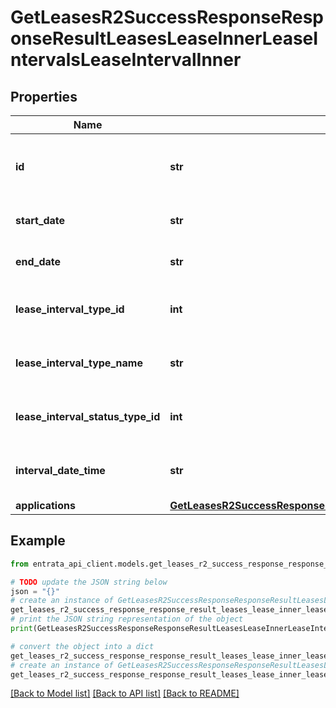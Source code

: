 # GetLeasesR2SuccessResponseResponseResultLeasesLeaseInnerLeaseIntervalsLeaseIntervalInner


## Properties

Name | Type | Description | Notes
------------ | ------------- | ------------- | -------------
**id** | **str** | Unique identifier for the lease interval | 
**start_date** | **str** | Start date of the lease interval | 
**end_date** | **str** | End date of the lease interval | 
**lease_interval_type_id** | **int** | ID of the lease interval type | 
**lease_interval_type_name** | **str** | Name of the lease interval type | 
**lease_interval_status_type_id** | **int** | ID of the lease interval status | 
**interval_date_time** | **str** | Date and time of the lease interval | 
**applications** | [**GetLeasesR2SuccessResponseResponseResultLeasesLeaseInnerLeaseIntervalsLeaseIntervalInnerApplications**](GetLeasesR2SuccessResponseResponseResultLeasesLeaseInnerLeaseIntervalsLeaseIntervalInnerApplications.md) |  | 

## Example

```python
from entrata_api_client.models.get_leases_r2_success_response_response_result_leases_lease_inner_lease_intervals_lease_interval_inner import GetLeasesR2SuccessResponseResponseResultLeasesLeaseInnerLeaseIntervalsLeaseIntervalInner

# TODO update the JSON string below
json = "{}"
# create an instance of GetLeasesR2SuccessResponseResponseResultLeasesLeaseInnerLeaseIntervalsLeaseIntervalInner from a JSON string
get_leases_r2_success_response_response_result_leases_lease_inner_lease_intervals_lease_interval_inner_instance = GetLeasesR2SuccessResponseResponseResultLeasesLeaseInnerLeaseIntervalsLeaseIntervalInner.from_json(json)
# print the JSON string representation of the object
print(GetLeasesR2SuccessResponseResponseResultLeasesLeaseInnerLeaseIntervalsLeaseIntervalInner.to_json())

# convert the object into a dict
get_leases_r2_success_response_response_result_leases_lease_inner_lease_intervals_lease_interval_inner_dict = get_leases_r2_success_response_response_result_leases_lease_inner_lease_intervals_lease_interval_inner_instance.to_dict()
# create an instance of GetLeasesR2SuccessResponseResponseResultLeasesLeaseInnerLeaseIntervalsLeaseIntervalInner from a dict
get_leases_r2_success_response_response_result_leases_lease_inner_lease_intervals_lease_interval_inner_from_dict = GetLeasesR2SuccessResponseResponseResultLeasesLeaseInnerLeaseIntervalsLeaseIntervalInner.from_dict(get_leases_r2_success_response_response_result_leases_lease_inner_lease_intervals_lease_interval_inner_dict)
```
[[Back to Model list]](../README.md#documentation-for-models) [[Back to API list]](../README.md#documentation-for-api-endpoints) [[Back to README]](../README.md)


